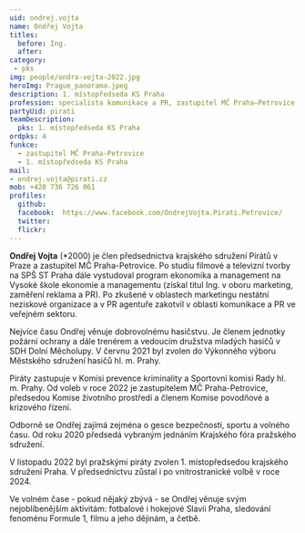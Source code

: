 ```yaml
---
uid: ondrej.vojta
name: Ondřej Vojta
titles:
  before: Ing.
  after:
category:
 - pks
img: people/ondra-vojta-2022.jpg
heroImg: Prague_panorama.jpeg
description: 1. místopředseda KS Praha 
profession: specialista komunikace a PR, zastupitel MČ Praha–Petrovice
partyUid: pirati
teamDescription:
  pks: 1. místopředseda KS Praha
ordpks: 4
funkce:
  - zastupitel MČ Praha-Petrovice
  - 1. místopředseda KS Praha
mail:
- ondrej.vojta@pirati.cz
mob: +420 736 726 061			 
profiles:
  github:       
  facebook:  https://www.facebook.com/OndrejVojta.Pirati.Petrovice/
  twitter: 		  
  flickr:		  
---
```


**Ondřej Vojta** (*2000) je člen předsednictva krajského sdružení Pirátů v Praze a zastupitel MČ Praha-Petrovice. Po studiu filmové a televizní tvorby na SPŠ ST Praha dále vystudoval program ekonomika a management na Vysoké škole ekonomie a managementu (získal titul Ing. v oboru marketing, zaměření reklama a PR). Po zkušené v oblastech marketingu nestátní neziskové organizace a v PR agentuře zakotvil v oblasti komunikace a PR ve veřejném sektoru.

Nejvíce času Ondřej věnuje dobrovolnému hasičstvu. Je členem jednotky požární ochrany a dále trenérem a vedoucím družstva mladých hasičů v SDH Dolní Měcholupy. V červnu 2021 byl zvolen do Výkonného výboru Městského sdružení hasičů hl. m. Prahy.

Piráty zastupuje v Komisi prevence kriminality a Sportovní komisi Rady hl. m. Prahy. Od voleb v roce 2022 je zastupitelem MČ Praha-Petrovice, předsedou Komise životního prostředí a členem Komise povodňové a krizového řízení.

Odborně se Ondřej zajímá zejména o gesce bezpečnosti, sportu a volného času. Od roku 2020 předsedá vybraným jednáním Krajského fóra pražského sdružení.

V listopadu 2022 byl pražskými piráty zvolen 1. místopředsedou krajského sdružení Praha. V předsednictvu zůstal i po vnitrostranické volbě v roce 2024.

Ve volném čase - pokud nějaký zbývá - se Ondřej věnuje svým nejoblíbenějším aktivitám: fotbalové i hokejové Slavii Praha, sledování fenoménu Formule 1, filmu a jeho dějinám, a četbě.
